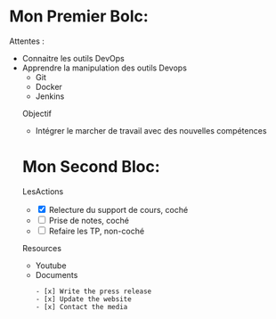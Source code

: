 # Mon Premier Bolc: 

<p>Attentes : </p>
<ul>
    <li> Connaitre les outils DevOps </li>
    <li> Apprendre la manipulation des outils Devops
        <ul>
	    <li>Git</li>
	    <li>Docker</li>
	    <li>Jenkins</li>
 </ul>    

<p> Objectif </p>
<ul>
    <li> Intégrer le marcher de travail avec des nouvelles compétences</li>

</ul>

# Mon Second Bloc:

<P> LesActions</P>
<ul>
    <li>
        <label>
            <input type="checkbox"  checked> 
            Relecture du support de cours, coché
        </label>
    </li>
    <li>
        <label>
            <input type="checkbox">
            Prise de notes, coché
        </label>
    </li>
    <li>
        <label>
            <input type="checkbox">
            Refaire les TP, non-coché
        </label>
    </li>
</ul>
<P> Resources</P>
<ul>
	<li>Youtube</li>
        <li>Documents</li>

	- [x] Write the press release
	- [x] Update the website
	- [x] Contact the media	



</ul>        



